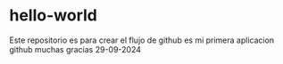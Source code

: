 # hello-world
Este repositorio es para crear el flujo de github
es mi primera aplicacion github
muchas gracias
29-09-2024
